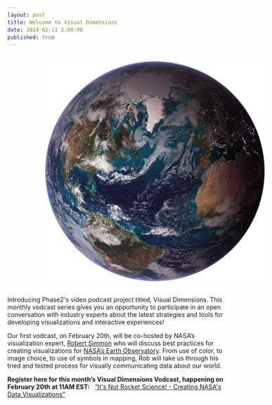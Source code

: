 ```yaml
---
layout: post
title: Welcome to Visual Dimensions
date: 2014-02-11 2:00:00
published: true
---
```


<img src="/img/blue-marble-globe.png" alt="Blue Marble Imagery" style="max-width: 100%; padding: 1em 6em;" />

Introducing Phase2's video podcast project titled, Visual Dimensions. This monthly vodcast series gives you an opportunity to participate in an open conversation with industry experts about the latest strategies and tools for developing visualizations and interactive experiences!

Our first vodcast, on February 20th, will be co-hosted by NASA’s visualization expert, <a href="https://twitter.com/rsimmon">Robert Simmon</a> who will discuss best practices for creating visualizations for <a href="http://earthobservatory.nasa.gov/">NASA’s Earth Observatory</a>. From use of color, to image choice, to use of symbols in mapping, Rob will take us through his tried and tested process for visually communicating data about our world. 

<strong>Register here for this month’s Visual Dimensions Vodcast, happening on February 20th at 11AM EST:</strong> &nbsp; <a href="https://www4.gotomeeting.com/register/790598127">“It's Not Rocket Science! - Creating NASA's Data Visualizations”</a>
<!--more-->